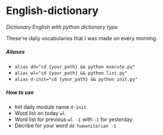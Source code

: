 # English-dictionary
*Dictionary English with python dictionary type*

These're daily vocabularies that I was made on every morning.

##### Aliases

- `alias dd="cd {your_path} && python execute.py"`
- `alias wl="cd {your_path} && python list.py"`
- `alias d-init="cd {your_path} && python init.py"`

##### How to use 

- Init daily module name
    `d-init`
- Word list on today
    `wl`
- Word list for previous
    `wl -1` with `-1` for yesterday
- Decribe for your word
    `dd humanitarian -1`


